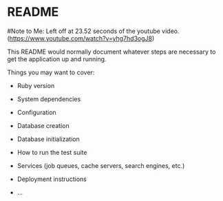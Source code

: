 # README

#Note to Me: Left off at 23.52 seconds of the youtube video. (https://www.youtube.com/watch?v=yhg7hd3ogJ8)

This README would normally document whatever steps are necessary to get the
application up and running.

Things you may want to cover:

* Ruby version

* System dependencies

* Configuration

* Database creation

* Database initialization

* How to run the test suite

* Services (job queues, cache servers, search engines, etc.)

* Deployment instructions

* ...
